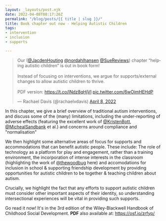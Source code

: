 ```yaml
---
layout: _layouts/post.njk
date: 2022-04-08T08:17:26Z
permalink: "/blog/posts/{{ title | slug }}/"
title: Book chapter out now - Helping Autistic Children
tags:
- intervention
- inclusion
- supports

---
```

<blockquote class="twitter-tweet"><p lang="en" dir="ltr">Our (<a href="https://twitter.com/JacdenHouting?ref_src=twsrc%5Etfw">@JacdenHouting</a> <a href="https://twitter.com/nordahlhansen?ref_src=twsrc%5Etfw">@nordahlhansen</a> <a href="https://twitter.com/SueReviews?ref_src=twsrc%5Etfw">@SueReviews</a>) chapter “helping autistic children” is out in book form! <br><br>Instead of focusing on interventions, we argue for supports/external changes to allow autistic children to thrive.<br><br>PDF version: <a href="https://t.co/lNdz8qHjVl">https://t.co/lNdz8qHjVl</a> <a href="https://t.co/6wOimHEHdP">pic.twitter.com/6wOimHEHdP</a></p>— Rachael Davis (@rachaelvdavis) <a href="https://twitter.com/rachaelvdavis/status/1512351980081012737?ref_src=twsrc%5Etfw">April 8, 2022</a></blockquote> <script async src="https://platform.twitter.com/widgets.js" charset="utf-8"></script>

In this chapter, we give a brief overview of traditional autism interventions, and discuss some of the (many) limitations, including the under-reporting of adverse effects (featuring the excellent work of [@KristenBott](https://twitter.com/KristenBott), [@MichealSandbank](https://twitter.com/MichealSandbank) et al.) and concerns around compliance and "normalisation"

We then highlight some alternative areas of focus for supports and accommodations that can benefit autistic people. These include: The role of technology as a platform for play and engagement, rather than a training environment, the incorporation of intense interests in the classroom (highlighting the work of [@thewoodbug](https://twitter.com/thewoodbug) here) and accomodations for inclusion in school & supporting friendship development by providing opportunities for autistic children to be together & teaching children about autism.

Crucially, we highlight the fact that any efforts to support autistic children must consider other important aspects of their identity, so understanding intersectional experiences will be vital in providing such supports.

Go read it now! It's in the 3rd edition of the Wiley-Blackwell Handbook of Childhood Social Development. **PDF** also available at: https://osf.io/zrfyp/